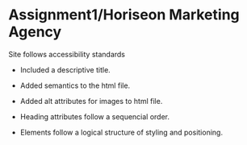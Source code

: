# Assignment1/Horiseon Marketing Agency

Site follows accessibility standards

- Included a descriptive title.

- Added semantics to the html file.

- Added alt attributes for images to html file.

- Heading attributes follow a sequencial order.

- Elements follow a logical structure of styling and positioning.